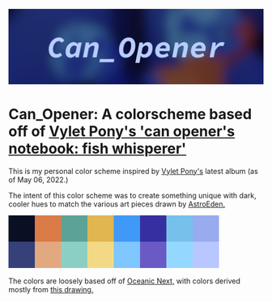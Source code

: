 <div style="text-align: center;">

![Can_Opener](Can_Opener.png "Can_Opener")
</div>

# Can_Opener: A colorscheme based off of [Vylet Pony's 'can opener's notebook: fish whisperer'](https://vyletpony.bandcamp.com/album/can-openers-notebook-fish-whisperer)

This is my personal color scheme inspired by [Vylet Pony's](https://twitter.com/vyletpony) latest album (as of May 06, 2022.)

The intent of this color scheme was to create something unique with dark, cooler hues to match the various art pieces drawn by [AstroEden.](https://twitter.com/astro_eden)

![colorscheme](colorscheme.png "colorscheme")

The colors are loosely based off of [Oceanic Next,](https://github.com/mhartington/oceanic-next) with colors derived mostly from [this drawing.](https://twitter.com/astro_eden/status/1496311952544759808)
